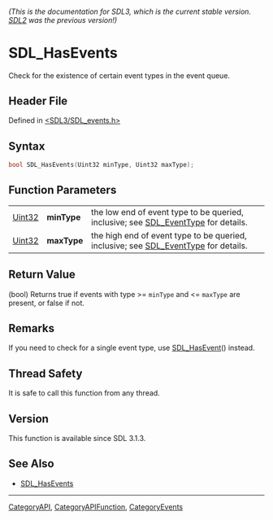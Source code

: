 ###### (This is the documentation for SDL3, which is the current stable version. [SDL2](https://wiki.libsdl.org/SDL2/) was the previous version!)
# SDL_HasEvents

Check for the existence of certain event types in the event queue.

## Header File

Defined in [<SDL3/SDL_events.h>](https://github.com/libsdl-org/SDL/blob/main/include/SDL3/SDL_events.h)

## Syntax

```c
bool SDL_HasEvents(Uint32 minType, Uint32 maxType);
```

## Function Parameters

|                  |             |                                                                                                      |
| ---------------- | ----------- | ---------------------------------------------------------------------------------------------------- |
| [Uint32](Uint32) | **minType** | the low end of event type to be queried, inclusive; see [SDL_EventType](SDL_EventType) for details.  |
| [Uint32](Uint32) | **maxType** | the high end of event type to be queried, inclusive; see [SDL_EventType](SDL_EventType) for details. |

## Return Value

(bool) Returns true if events with type >= `minType` and <= `maxType` are
present, or false if not.

## Remarks

If you need to check for a single event type, use
[SDL_HasEvent](SDL_HasEvent)() instead.

## Thread Safety

It is safe to call this function from any thread.

## Version

This function is available since SDL 3.1.3.

## See Also

- [SDL_HasEvents](SDL_HasEvents)

----
[CategoryAPI](CategoryAPI), [CategoryAPIFunction](CategoryAPIFunction), [CategoryEvents](CategoryEvents)

